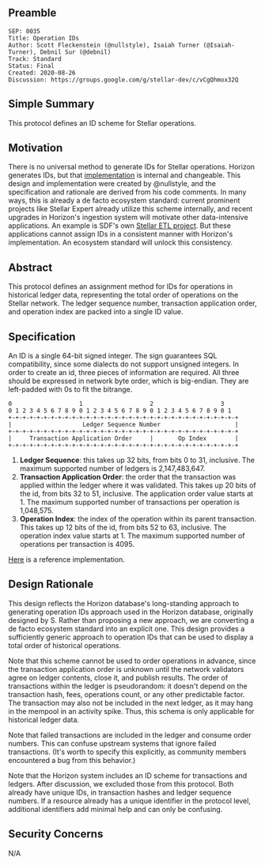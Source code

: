 ## Preamble

```
SEP: 0035
Title: Operation IDs
Author: Scott Fleckenstein (@nullstyle), Isaiah Turner (@Isaiah-Turner), Debnil Sur (@debnil)
Track: Standard
Status: Final
Created: 2020-08-26
Discussion: https://groups.google.com/g/stellar-dev/c/vCgQhmox32Q
```

## Simple Summary
This protocol defines an ID scheme for Stellar operations.

## Motivation
There is no universal method to generate IDs for Stellar operations. Horizon generates IDs, but that [implementation](https://github.com/stellar/go/blob/master/services/horizon/internal/toid/main.go) is internal and changeable. This design and implementation were created by @nullstyle, and the specification and rationale are derived from his code comments. In many ways, this is already a de facto ecosystem standard: current prominent projects like Stellar Expert already utilize this scheme internally, and recent upgrades in Horizon's ingestion system will motivate other data-intensive applications. An example is SDF's own [Stellar ETL project](https://github.com/stellar/stellar-etl). But these applications cannot assign IDs in a consistent manner with Horizon's implementation. An ecosystem standard will unlock this consistency.

## Abstract
This protocol defines an assignment method for IDs for operations in historical ledger data, representing the total order of operations on the Stellar network. The ledger sequence number, transaction application order, and operation index are packed into a single ID value.

## Specification
An ID is a single 64-bit signed integer. The sign guarantees SQL compatibility, since some dialects do not support unsigned integers.
In order to create an id, three pieces of information are required. All three should be expressed in network byte order, which is big-endian. They are left-padded with 0s to fit the bitrange.

```
0                   1                   2                   3
0 1 2 3 4 5 6 7 8 9 0 1 2 3 4 5 6 7 8 9 0 1 2 3 4 5 6 7 8 9 0 1
+-+-+-+-+-+-+-+-+-+-+-+-+-+-+-+-+-+-+-+-+-+-+-+-+-+-+-+-+-+-+-+-+
|                    Ledger Sequence Number                     |
+-+-+-+-+-+-+-+-+-+-+-+-+-+-+-+-+-+-+-+-+-+-+-+-+-+-+-+-+-+-+-+-+
|     Transaction Application Order     |       Op Index        |
+-+-+-+-+-+-+-+-+-+-+-+-+-+-+-+-+-+-+-+-+-+-+-+-+-+-+-+-+-+-+-+-+
```

1. **Ledger Sequence**: this takes up 32 bits, from bits 0 to 31, inclusive. The maximum supported number of ledgers is 2,147,483,647.
2. **Transaction Application Order**: the order that the transaction was applied within the ledger where it was validated. This takes up 20 bits of the id, from bits 32 to 51, inclusive. The application order value starts at 1. The maximum supported number of transactions per operation is 1,048,575.
3. **Operation Index**: the index of the operation within its parent transaction. This takes up 12 bits of the id, from bits 52 to 63, inclusive. The operation index value starts at 1. The maximum supported number of operations per transaction is 4095.

[Here](https://github.com/stellar/go/blob/master/services/horizon/internal/toid/main.go) is a reference implementation.

## Design Rationale
This design reflects the Horizon database's long-standing approach to generating operation IDs approach used in the Horizon database, originally designed by S. Rather than proposing a new approach, we are converting a de facto ecosystem standard into an explicit one. This design provides a sufficiently generic approach to operation IDs that can be used to display a total order of historical operations.

Note that this scheme cannot be used to order operations in advance, since the transaction application order is unknown until the network validators agree on ledger contents, close it, and publish results. The order of transactions within the ledger is pseudorandom: it doesn't depend on the transaction hash, fees, operations count, or any other predictable factor. The transaction may also not be included in the next ledger, as it may hang in the mempool in an activity spike. Thus, this schema is only applicable for historical ledger data.

Note that failed transactions are included in the ledger and consume order numbers. This can confuse upstream systems that ignore failed transactions. (It's worth to specify this explicitly, as community members encountered a bug from this behavior.)

Note that the Horizon system includes an ID scheme for transactions and ledgers. After discussion, we excluded those from this protocol. Both already have unique IDs, in transaction hashes and ledger sequence numbers. If a resource already has a unique identifier in the protocol level, additional identifiers add minimal help and can only be confusing. 

## Security Concerns
N/A
